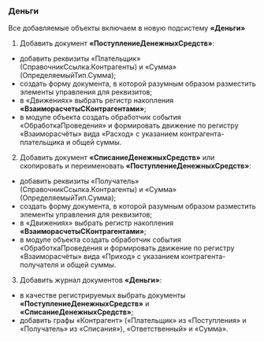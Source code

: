 ### Деньги

Все добавляемые объекты включаем в новую подсистему **«Деньги»**

1. Добавить документ **«ПоступлениеДенежныхСредств»**:
  * добавить реквизиты «Плательщик» (СправочникСсылка.Контрагенты) и «Сумма» (ОпределяемыйТип.Сумма);
  * создать форму документа, в которой разумным образом разместить элементы управления для реквизитов;
  * в «Движениях» выбрать регистр накопления **«ВзаиморасчетыСКонтрагентами»**;
  * в модуле объекта создать обработчик события «ОбработкаПроведения» и формировать движение по регистру «Взаиморасчёты» вида «Расход» с указанием контрагента-плательщика и общей суммы.

2. Добавить документ **«СписаниеДенежныхСредств»** или скопировать и переименовать **«ПоступлениеДенежныхСредств»**:
  * добавить реквизиты «Получатель» (СправочникСсылка.Контрагенты) и «Сумма» (ОпределяемыйТип.Сумма);
  * создать форму документа, в которой разумным образом разместить элементы управления для реквизитов;
  * в «Движениях» выбрать регистр накопления **«ВзаиморасчетыСКонтрагентами»**;
  * в модуле объекта создать обработчик события «ОбработкаПроведения и формировать движение по регистру «Взаиморасчёты» вида «Приход» с указанием контрагента-получателя и общей суммы.

3. Добавить журнал документов **«Деньги»**:
  * в качестве регистрируемых выбрать документы **«ПоступлениеДенежныхСредств»** и **«СписаниеДенежныхСредств»**;
  * добавить графы «Контрагент» («Плательщик» из «Поступления» и «Получатель» из «Списания»), «Ответственный» и «Сумма».
